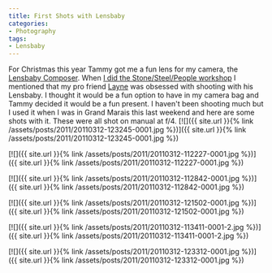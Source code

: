 ```yaml
---
title: First Shots with Lensbaby
categories:
- Photography
tags:
- Lensbaby
---
```


For Christmas this year Tammy got me a fun lens for my camera, the [Lensbaby Composer](http://www.lensbaby.com/lenses-composer.php). When [I did the Stone/Steel/People workshop](/thingelstad/photo-book-stone-steel-people) I mentioned that my pro friend [Layne](http://www.laynekennedy.com/) was obsessed with shooting with his Lensbaby. I thought it would be a fun option to have in my camera bag and Tammy decided it would be a fun present. I haven't been shooting much but I used it when I was in Grand Marais this last weekend and here are some shots with it. These were all shot on manual at f/4.
[![]({{ site.url }}{% link /assets/posts/2011/20110312-123245-0001.jpg %})]({{ site.url }}{% link /assets/posts/2011/20110312-123245-0001.jpg %})
<!-- more -->

[![]({{ site.url }}{% link /assets/posts/2011/20110312-112227-0001.jpg %})]({{ site.url }}{% link /assets/posts/2011/20110312-112227-0001.jpg %})

[![]({{ site.url }}{% link /assets/posts/2011/20110312-112842-0001.jpg %})]({{ site.url }}{% link /assets/posts/2011/20110312-112842-0001.jpg %})

[![]({{ site.url }}{% link /assets/posts/2011/20110312-121502-0001.jpg %})]({{ site.url }}{% link /assets/posts/2011/20110312-121502-0001.jpg %})

[![]({{ site.url }}{% link /assets/posts/2011/20110312-113411-0001-2.jpg %})]({{ site.url }}{% link /assets/posts/2011/20110312-113411-0001-2.jpg %})

[![]({{ site.url }}{% link /assets/posts/2011/20110312-123312-0001.jpg %})]({{ site.url }}{% link /assets/posts/2011/20110312-123312-0001.jpg %})
